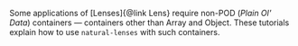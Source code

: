 Some applications of [Lenses]{@link Lens} require non-POD (*Plain Ol' Data*) containers — containers other than Array and Object.  These tutorials explain how to use `natural-lenses` with such containers.
